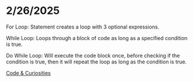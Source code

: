 # **2/26/2025**

For Loop: Statement creates a loop with 3 optional expressions.

While Loop: Loops through a block of code as long as a specified condition is true.

Do While Loop: Will execute the code block once, before checking if the condition is true, then it will repeat the loop as long as the condition is true.

[Code & Curiosities](https://sidequests.onrender.com/Blog/2025/Kadarius/)
